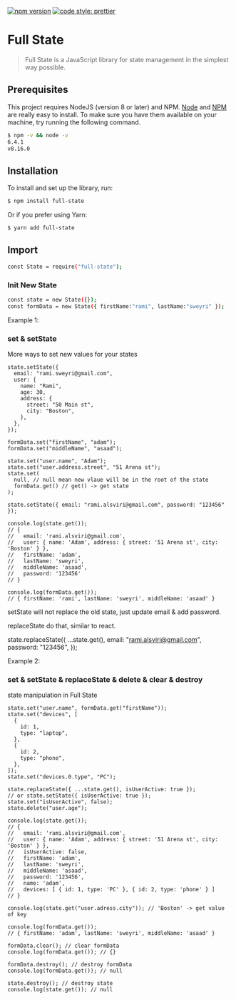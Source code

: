 <!-- @format -->

[![npm version](https://badge.fury.io/js/angular2-expandable-list.svg)](https://badge.fury.io/js/angular2-expandable-list)
[![code style: prettier](https://img.shields.io/badge/code_style-prettier-ff69b4.svg?style=flat-square)](https://github.com/prettier/prettier)

# Full State

> Full State is a JavaScript library for state management in the simplest way possible.

## Prerequisites

This project requires NodeJS (version 8 or later) and NPM.
[Node](http://nodejs.org/) and [NPM](https://npmjs.org/) are really easy to install.
To make sure you have them available on your machine,
try running the following command.

```sh
$ npm -v && node -v
6.4.1
v8.16.0
```

## Installation

To install and set up the library, run:

```sh
$ npm install full-state
```

Or if you prefer using Yarn:

```sh
$ yarn add full-state
```

## Import

```sh
const State = require("full-state");
```

### Init New State

```sh
const state = new State({});
const formData = new State({ firstName:"rami", lastName:"sweyri" });
```

Example 1:

### set & setState

More ways to set new values for your states

```tsx
state.setState({
  email: "rami.sweyri@gmail.com",
  user: {
    name: "Rami",
    age: 30,
    address: {
      street: "50 Main st",
      city: "Boston",
    },
  },
});

formData.set("firstName", "adam");
formData.set("middleName", "asaad");

state.set("user.name", "Adam");
state.set("user.address.street", "51 Arena st");
state.set(
  null, // null mean new vlaue will be in the root of the state
  formData.get() // get() -> get state
);

state.setState({ email: "rami.alsviri@gmail.com", password: "123456" });

console.log(state.get());
// {
//   email: 'rami.alsviri@gmail.com',
//   user: { name: 'Adam', address: { street: '51 Arena st', city: 'Boston' } },
//   firstName: 'adam',
//   lastName: 'sweyri',
//   middleName: 'asaad',
//   password: '123456'
// }

console.log(formData.get());
// { firstName: 'rami', lastName: 'sweyri', middleName: 'asaad' }
```

setState will not replace the old state, just update email & add password.

replaceState do that, similar to react.

state.replaceState({
  ...state.get(),
  email: "rami.alsviri@gmail.com",
  password: "123456",
});

Example 2:

### set & setState & replaceState & delete & clear & destroy

state manipulation in Full State

```tsx
state.set("user.name", formData.get("firstName"));
state.set("devices", [
  {
    id: 1,
    type: "laptop",
  },
  {
    id: 2,
    type: "phone",
  },
]);
state.set("devices.0.type", "PC");

state.replaceState({ ...state.get(), isUserActive: true });
// or state.setState({ isUserActive: true });
state.set("isUserActive", false);
state.delete("user.age");

console.log(state.get());
// {
//   email: 'rami.alsviri@gmail.com',
//   user: { name: 'Adam', address: { street: '51 Arena st', city: 'Boston' } },
//   isUserActive: false,
//   firstName: 'adam',
//   lastName: 'sweyri',
//   middleName: 'asaad',
//   password: '123456',
//   name: 'adam',
//   devices: [ { id: 1, type: 'PC' }, { id: 2, type: 'phone' } ]
// }

console.log(state.get("user.adress.city")); // 'Boston' -> get value of key

console.log(formData.get());
// { firstName: 'adam', lastName: 'sweyri', middleName: 'asaad' }

formData.clear(); // clear formData
console.log(formData.get()); // {}

formData.destroy(); // destroy formData
console.log(formData.get()); // null

state.destroy(); // destroy state
console.log(state.get()); // null
```
